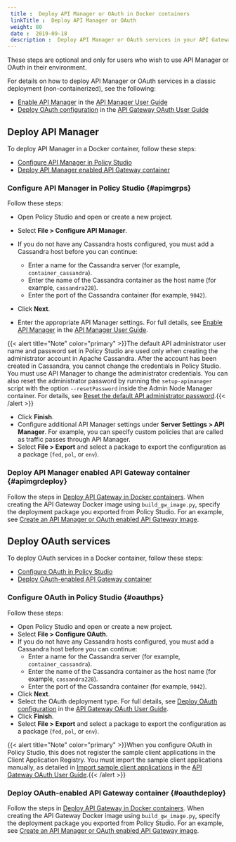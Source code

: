 ```yaml
---
 title :  Deploy API Manager or OAuth in Docker containers 
 linkTitle :  Deploy API Manager or OAuth 
 weight: 80
 date :  2019-09-18 
 description :  Deploy API Manager or OAuth services in your API Gateway containers.
---
```


These steps are optional and only for users who wish to use API Manager or OAuth in their environment.

For details on how to deploy API Manager or OAuth services in a classic deployment (non-containerized), see the following:

* [Enable API Manager](/csh?context=1026&product=prod-api-manager-77) in the [API Manager User Guide](/bundle/APIManager_77_APIMgmtGuide_allOS_en_HTML5/)
* [Deploy OAuth configuration](/csh?context=400&product=prod-api-gateway-77) in the [API Gateway OAuth User Guide](/bundle/APIGateway_77_OAuthUserGuide_allOS_en_HTML5/)

## Deploy API Manager

To deploy API Manager in a Docker container, follow these steps:

* [Configure API Manager in Policy Studio](#apimgrps)
* [Deploy API Manager enabled API Gateway container](#apimgrdeploy)

### Configure API Manager in Policy Studio {#apimgrps}

Follow these steps:

* Open Policy Studio and open or create a new project.
* Select **File > Configure API Manager**.
* If you do not have any Cassandra hosts configured, you must add a Cassandra host before you can continue:
    * Enter a name for the Cassandra server (for example, `container_cassandra`).
    * Enter the name of the Cassandra container as the host name (for example, `cassandra228`).
    * Enter the port of the Cassandra container (for example, `9042`).

* Click **Next**.
* Enter the appropriate API Manager settings. For full details, see [Enable API Manager](/csh?context=1026&product=prod-api-manager-77) in the [API Manager User Guide](/bundle/APIManager_77_APIMgmtGuide_allOS_en_HTML5/).

{{< alert title="Note" color="primary" >}}The default API administrator user name and password set in Policy Studio are used only when creating the administrator account in Apache Cassandra. After the account has been created in Cassandra, you cannot change the credentials in Policy Studio. You must use API Manager to change the administrator credentials. You can also reset the administrator password by running the `setup-apimanager` script with the option `--resetPassword` inside the Admin Node Manager container. For details, see [Reset the default API administrator password](/docs/apim_installation/apigw_containers/container_troubleshoot#Reset).{{< /alert >}}

* Click **Finish**.
* Configure additional API Manager settings under **Server Settings > API Manager**. For example, you can specify custom policies that are called as traffic passes through API Manager.
* Select **File > Export** and select a package to export the configuration as a package (`fed`, `pol`, or `env`).

### Deploy API Manager enabled API Gateway container {#apimgrdeploy}

Follow the steps in [Deploy API Gateway in Docker containers](/docs/apim_installation/apigw_containers/containers_docker_setup). When creating the API Gateway Docker image using `build_gw_image.py`, specify the deployment package you exported from Policy Studio. For an example, see [Create an API Manager or OAuth enabled API Gateway image](/docs/apim_installation/apigw_containers/docker_script_gwimage#createapimgroauth).

## Deploy OAuth services

To deploy OAuth services in a Docker container, follow these steps:

* [Configure OAuth in Policy Studio](#oauthps)
* [Deploy OAuth-enabled API Gateway container](#oauthdeploy)

### Configure OAuth in Policy Studio {#oauthps}

Follow these steps:

* Open Policy Studio and open or create a new project.
* Select **File > Configure OAuth**.
* If you do not have any Cassandra hosts configured, you must add a Cassandra host before you can continue:
    * Enter a name for the Cassandra server (for example, `container_cassandra`).
    * Enter the name of the Cassandra container as the host name (for example, `cassandra228`).
    * Enter the port of the Cassandra container (for example, `9042`).
* Click **Next**.
* Select the OAuth deployment type. For full details, see
    [Deploy OAuth configuration](/csh?context=400&product=prod-api-gateway-77)
    in the
    [API Gateway OAuth User Guide](/bundle/APIGateway_77_OAuthUserGuide_allOS_en_HTML5/).
* Click **Finish**.
* Select **File > Export** and select a package to export the configuration as a package (`fed`, `pol`, or `env`).

{{< alert title="Note" color="primary" >}}When you configure OAuth in Policy Studio, this does not register the sample client applications in the Client Application Registry. You must import the sample client applications manually, as detailed in
[Import sample client applications](/csh?context=402&product=prod-api-gateway-77) in the [API Gateway OAuth User Guide](/bundle/APIGateway_77_OAuthUserGuide_allOS_en_HTML5/).{{< /alert >}}

### Deploy OAuth-enabled API Gateway container {#oauthdeploy}

Follow the steps in [Deploy API Gateway in Docker containers](/docs/apim_installation/apigw_containers/containers_docker_setup). When creating the API Gateway Docker image using `build_gw_image.py`, specify the deployment package you exported from Policy Studio. For an example, see [Create an API Manager or OAuth enabled API Gateway image](/docs/apim_installation/apigw_containers/docker_script_gwimage#createapimgroauth).
